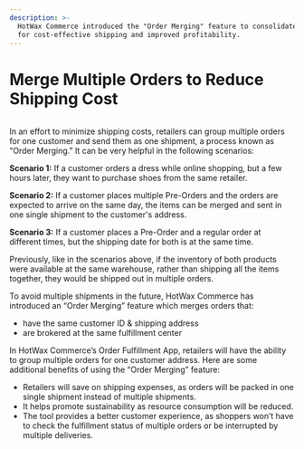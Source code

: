 ```yaml
---
description: >-
  HotWax Commerce introduced the "Order Merging" feature to consolidate packages
  for cost-effective shipping and improved profitability.
---
```


# Merge Multiple Orders to Reduce Shipping Cost

<figure><img src="https://www.hotwax.co/hubfs/Product%20Updates%20and%20Release%20Notes/2022/August%202022/Product%20Updates/Featured%20images/Merge%20Multiple%20Orders%20to%20Reduce%20Shipping%20Cost.png" alt=""><figcaption></figcaption></figure>

In an effort to minimize shipping costs, retailers can group multiple orders for one customer and send them as one shipment, a process known as “Order Merging.” It can be very helpful in the following scenarios:

**Scenario 1:** If a customer orders a dress while online shopping, but a few hours later, they want to purchase shoes from the same retailer.

**Scenario 2:** If a customer places multiple Pre-Orders and the orders are expected to arrive on the same day, the items can be merged and sent in one single shipment to the customer's address.

**Scenario 3:** If a customer places a Pre-Order and a regular order at different times, but the shipping date for both is at the same time.

Previously, like in the scenarios above, if the inventory of both products were available at the same warehouse, rather than shipping all the items together, they would be shipped out in multiple orders.

To avoid multiple shipments in the future, HotWax Commerce has introduced an “Order Merging” feature which merges orders that:

* have the same customer ID & shipping address
* are brokered at the same fulfillment center

In HotWax Commerce’s Order Fulfillment App, retailers will have the ability to group multiple orders for one customer address. Here are some additional benefits of using the “Order Merging” feature:

* Retailers will save on shipping expenses, as orders will be packed in one single shipment instead of multiple shipments.
* It helps promote sustainability as resource consumption will be reduced.
* The tool provides a better customer experience, as shoppers won’t have to check the fulfillment status of multiple orders or be interrupted by multiple deliveries.
